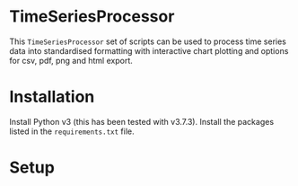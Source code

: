 # TimeSeriesProcessor

This `TimeSeriesProcessor` set of scripts can be used to process time series data into standardised formatting with interactive chart plotting and options for csv, pdf, png and html export.

# Installation

Install Python v3 (this has been tested with v3.7.3).
Install the packages listed in the `requirements.txt` file.



# Setup

